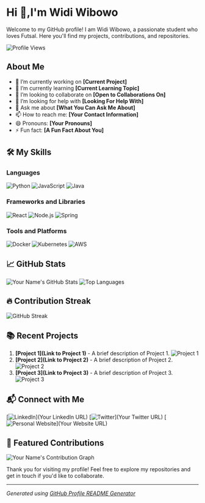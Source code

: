 # Hi 👋,I'm Widi Wibowo

Welcome to my GitHub profile! I am Widi Wibowo, a passionate student who loves Futsal. Here you'll find my projects, contributions, and repositories. 

![Profile Views](https://github.com/widisayangmamah)

## About Me

- 🔭 I’m currently working on **[Current Project]**
- 🌱 I’m currently learning **[Current Learning Topic]**
- 👯 I’m looking to collaborate on **[Open to Collaborations On]**
- 🤔 I’m looking for help with **[Looking For Help With]**
- 💬 Ask me about **[What You Can Ask Me About]**
- 📫 How to reach me: **[Your Contact Information]**
- 😄 Pronouns: **[Your Pronouns]**
- ⚡ Fun fact: **[A Fun Fact About You]**

## 🛠️ My Skills

### Languages
![Python](https://img.shields.io/badge/Python-3776AB?style=for-the-badge&logo=python&logoColor=white)
![JavaScript](https://img.shields.io/badge/JavaScript-F7DF1E?style=for-the-badge&logo=javascript&logoColor=black)
![Java](https://img.shields.io/badge/Java-007396?style=for-the-badge&logo=java&logoColor=white)

### Frameworks and Libraries
![React](https://img.shields.io/badge/React-20232A?style=for-the-badge&logo=react&logoColor=61DAFB)
![Node.js](https://img.shields.io/badge/Node.js-339933?style=for-the-badge&logo=nodedotjs&logoColor=white)
![Spring](https://img.shields.io/badge/Spring-6DB33F?style=for-the-badge&logo=spring&logoColor=white)

### Tools and Platforms
![Docker](https://img.shields.io/badge/Docker-2496ED?style=for-the-badge&logo=docker&logoColor=white)
![Kubernetes](https://img.shields.io/badge/Kubernetes-326CE5?style=for-the-badge&logo=kubernetes&logoColor=white)
![AWS](https://img.shields.io/badge/AWS-232F3E?style=for-the-badge&logo=amazonaws&logoColor=white)

## 📈 GitHub Stats

![Your Name's GitHub Stats](https://github-readme-stats.vercel.app/api?username=YourUsername&show_icons=true&theme=radical)
![Top Languages](https://github-readme-stats.vercel.app/api/top-langs/?username=YourUsername&layout=compact&theme=radical)

## 🔥 Contribution Streak

![GitHub Streak](https://github-readme-streak-stats.herokuapp.com/?user=YourUsername&theme=radical)

## 📚 Recent Projects

1. **[Project 1](Link to Project 1)** - A brief description of Project 1.
   ![Project 1](https://img.shields.io/github/stars/YourUsername/Project1?style=social)
2. **[Project 2](Link to Project 2)** - A brief description of Project 2.
   ![Project 2](https://img.shields.io/github/stars/YourUsername/Project2?style=social)
3. **[Project 3](Link to Project 3)** - A brief description of Project 3.
   ![Project 3](https://img.shields.io/github/stars/YourUsername/Project3?style=social)

## 📬 Connect with Me

[![LinkedIn](https://img.shields.io/badge/LinkedIn-0A66C2?style=for-the-badge&logo=linkedin&logoColor=white)](Your LinkedIn URL)
[![Twitter](https://img.shields.io/badge/Twitter-1DA1F2?style=for-the-badge&logo=twitter&logoColor=white)](Your Twitter URL)
[![Personal Website](https://img.shields.io/badge/Website-FF7139?style=for-the-badge&logo=firefox&logoColor=white)](Your Website URL)

## 🌟 Featured Contributions

![Your Name's Contribution Graph](https://activity-graph.herokuapp.com/graph?username=YourUsername&theme=github)

Thank you for visiting my profile! Feel free to explore my repositories and get in touch if you'd like to collaborate.

---

*Generated using [GitHub Profile README Generator](https://github.com/rahuldkjain/github-profile-readme-generator)*
